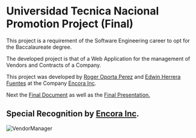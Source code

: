 # Universidad Tecnica Nacional Promotion Project (Final)

This project is a requirement of the Software Engineering career to opt for the Baccalaureate degree.

The developed project is that of a Web Application for the management of Vendors and Contracts of a Company.

This project was developed by [Roger Oporta Perez](https://www.linkedin.com/in/rogeralbp/) and [Edwin Herrera Fuentes](https://www.linkedin.com/in/alonso-herrera-fuentes-75721b216/) at the Company [Encora Inc](https://www.linkedin.com/company/encorainc/).

Next the [Final Document](ffffffffffff) as well as the [Final Presentation.](Ggggggggggggggg)

## Special Recognition by [Encora Inc](https://www.linkedin.com/company/encorainc/).

![VendorManager](https://user-images.githubusercontent.com/31899798/138560750-2500dc87-b64d-4bbd-9758-e873f0ce6596.JPG)
